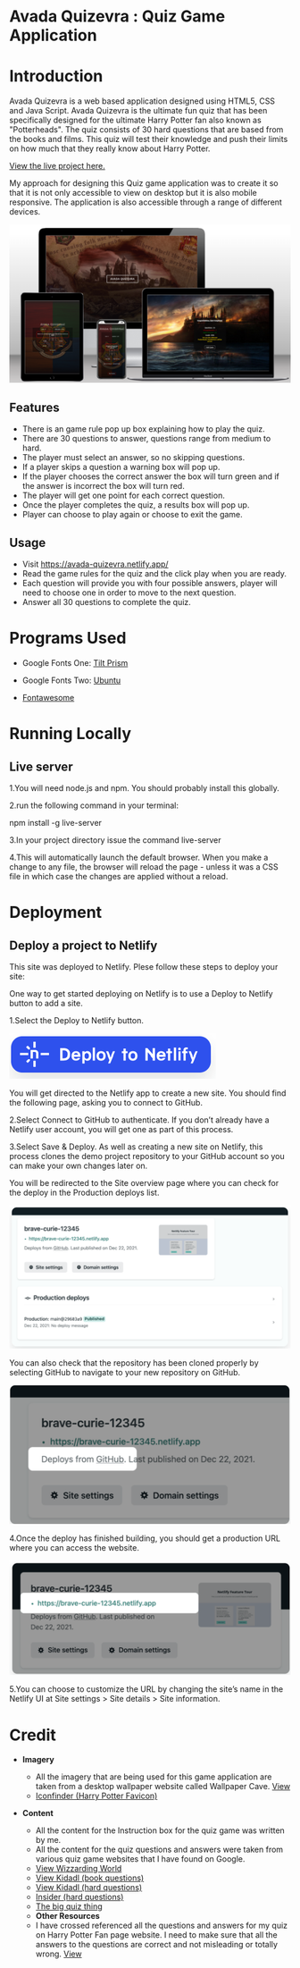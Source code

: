 # Avada Quizevra : Quiz Game Application

# Introduction

Avada Quizevra is a web based application designed using HTML5, CSS and Java Script. Avada Quizevra is the ultimate fun quiz that has been specifically designed for the ultimate Harry Potter fan also known as "Potterheads". The quiz consists of 30 hard questions that are based from the books and films. This quiz will test their knowledge and push their limits on how much that they really know about Harry Potter.

[View the live project here.](https://avada-quizevra.netlify.app/)

My approach for designing this Quiz game application was to create it so that it is not only accessible to view on desktop but it is also mobile responsive. The application is also accessible through a range of different devices.

![quiz image mock up.](assets/images/Avada-Quizevra-mockup.png)

## Features

- There is an game rule pop up box explaining how to play the quiz.
- There are 30 questions to answer, questions range from medium to hard.
- The player must select an answer, so no skipping questions.
- If a player skips a question a warning box will pop up.
- If the player chooses the correct answer the box will turn green and if the answer is incorrect the box will turn red.
- The player will get one point for each correct question.
- Once the player completes the quiz, a results box will pop up.
- Player can choose to play again or choose to exit the game.

## Usage

- Visit https://avada-quizevra.netlify.app/
- Read the game rules for the quiz and the click play when you are ready.
- Each question will provide you with four possible answers, player will need to choose one in order to move to the next question.
- Answer all 30 questions to complete the quiz.

# Programs Used

- Google Fonts One: [Tilt Prism](https://fonts.google.com/?query=Tilt+Prism)

- Google Fonts Two: [Ubuntu](https://fonts.google.com/specimen/Ubuntu?query=Ubuntu)

- [Fontawesome](https://fontawesome.com/)

# Running Locally

## Live server

1.You will need node.js and npm. You should probably install this globally.

2.run the following command in your terminal:

npm install -g live-server

3.In your project directory issue the command live-server

4.This will automatically launch the default browser. When you make a change to any file, the browser will reload the page - unless it was a CSS file in which case the changes are applied without a reload.

# Deployment

## Deploy a project to Netlify

This site was deployed to Netlify. Plese follow these steps to deploy your site:

One way to get started deploying on Netlify is to use a Deploy to Netlify button to add a site.

1.Select the Deploy to Netlify button.

![netlify button.](assets/images/deploy-button.png)

You will get directed to the Netlify app to create a new site. You should find the following page, asking you to connect to GitHub.

2.Select Connect to GitHub to authenticate. If you don’t already have a Netlify user account, you will get one as part of this process.

3.Select Save & Deploy. As well as creating a new site on Netlify, this process clones the demo project repository to your GitHub account so you can make your own changes later on.

You will be redirected to the Site overview page where you can check for the deploy in the Production deploys list.

![netlify deployment.](assets/images/github-2.png)

You can also check that the repository has been cloned properly by selecting GitHub to navigate to your new repository on GitHub.

![netlify deployment2.](assets/images/github-1.png)

4.Once the deploy has finished building, you should get a production URL where you can access the website.

![netlify production url.](assets/images/github-3.png)

5.You can choose to customize the URL by changing the site’s name in the Netlify UI at Site settings > Site details > Site information.

# Credit

- **Imagery**
  - All the imagery that are being used for this game application are taken from a desktop wallpaper website called Wallpaper Cave.
    [View ](https://wallpapercave.com/harry-potter-hd-wallpapers)
  - [Iconfinder (Harry Potter Favicon)](https://www.iconfinder.com/search?q=harry+potter)
- **Content**

  - All the content for the Instruction box for the quiz game was written by me.
  - All the content for the quiz questions and answers were taken from various quiz game websites that I have found on Google.
  - [View Wizzarding World ](https://www.wizardingworld.com/quiz)
  - [View Kidadl (book questions) ](https://kidadl.com/articles/harry-potter-book-trivia-questions-and-answers-for-every-muggle)
  - [View Kidadl (hard questions) ](https://kidadl.com/articles/hard-harry-potter-trivia-questions-and-answers-are-you-a-true-potterhead)
  - [Insider (hard questions) ](https://www.insider.com/harry-potter-trivia-2016-11)
  - [The big quiz thing ](https://bigquizthing.com/trivia-questions-ans/harry-potter-trivia-questions-and-answers/)

  * **Other Resources**
  * I have crossed referenced all the questions and answers for my quiz on Harry Potter Fan page website. I need to make sure that all the answers to the questions are correct and not misleading or totally wrong.
    [View ](https://harrypotter.fandom.com/wiki/Main_Page)
